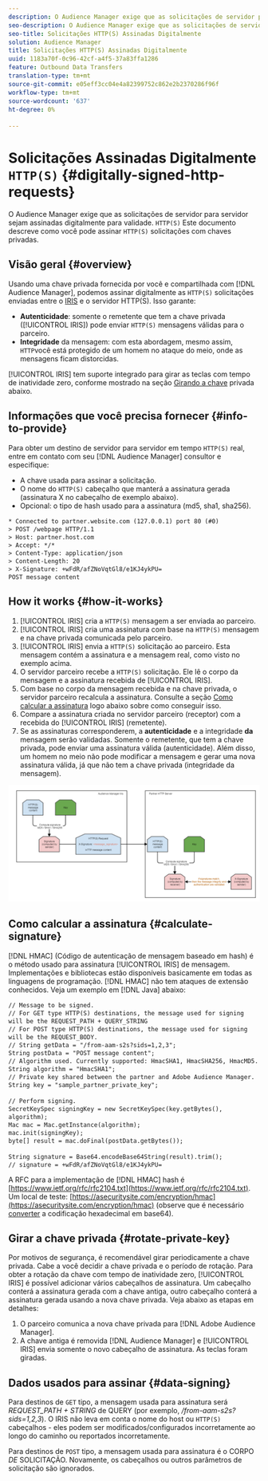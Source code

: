 ```yaml
---
description: O Audience Manager exige que as solicitações de servidor para servidor HTTP(S) sejam assinadas digitalmente para validade. Este documento descreve como você pode assinar solicitações HTTP com chaves privadas.
seo-description: O Audience Manager exige que as solicitações de servidor para servidor HTTP(S) sejam assinadas digitalmente para validade. Este documento descreve como você pode assinar solicitações HTTP(S) com chaves privadas.
seo-title: Solicitações HTTP(S) Assinadas Digitalmente
solution: Audience Manager
title: Solicitações HTTP(S) Assinadas Digitalmente
uuid: 1183a70f-0c96-42cf-a4f5-37a83ffa1286
feature: Outbound Data Transfers
translation-type: tm+mt
source-git-commit: e05eff3cc04e4a82399752c862e2b2370286f96f
workflow-type: tm+mt
source-wordcount: '637'
ht-degree: 0%

---
```



# Solicitações Assinadas Digitalmente `HTTP(S)` {#digitally-signed-http-requests}

O Audience Manager exige que as solicitações de servidor para servidor sejam assinadas digitalmente para validade. `HTTP(S)` Este documento descreve como você pode assinar `HTTP(S)` solicitações com chaves privadas.

## Visão geral {#overview}

<!-- digitally_signed_http_requests.xml -->

Usando uma chave privada fornecida por você e compartilhada com [!DNL Audience Manager], podemos assinar digitalmente as `HTTP(S)` solicitações enviadas entre o [IRIS](../../../reference/system-components/components-data-action.md#iris) e o servidor HTTP(S). Isso garante:

* **Autenticidade**: somente o remetente que tem a chave privada ([!UICONTROL IRIS]) pode enviar `HTTP(S)` mensagens válidas para o parceiro.
* **Integridade** da mensagem: com esta abordagem, mesmo assim, `HTTP`você está protegido de um homem no ataque do meio, onde as mensagens ficam distorcidas.

[!UICONTROL IRIS] tem suporte integrado para girar as teclas com tempo de inatividade zero, conforme mostrado na seção [Girando a chave](../../../integration/receiving-audience-data/real-time-outbound-transfers/digitally-signed-http-requests.md#rotate-private-key) privada abaixo.

## Informações que você precisa fornecer {#info-to-provide}

Para obter um destino de servidor para servidor em tempo `HTTP(S)` real, entre em contato com seu [!DNL Audience Manager] consultor e especifique:

* A chave usada para assinar a solicitação.
* O nome do `HTTP(S)` cabeçalho que manterá a assinatura gerada (assinatura X no cabeçalho de exemplo abaixo).
* Opcional: o tipo de hash usado para a assinatura (md5, sha1, sha256).

```
* Connected to partner.website.com (127.0.0.1) port 80 (#0)
> POST /webpage HTTP/1.1
> Host: partner.host.com
> Accept: */*
> Content-Type: application/json
> Content-Length: 20
> X-Signature: +wFdR/afZNoVqtGl8/e1KJ4ykPU=
POST message content
```

## How it works {#how-it-works}

1. [!UICONTROL IRIS] cria a `HTTP(S)` mensagem a ser enviada ao parceiro.
1. [!UICONTROL IRIS] cria uma assinatura com base na `HTTP(S)` mensagem e na chave privada comunicada pelo parceiro.
1. [!UICONTROL IRIS] envia a `HTTP(S)` solicitação ao parceiro. Esta mensagem contém a assinatura e a mensagem real, como visto no exemplo acima.
1. O servidor parceiro recebe a `HTTP(S)` solicitação. Ele lê o corpo da mensagem e a assinatura recebida de [!UICONTROL IRIS].
1. Com base no corpo da mensagem recebida e na chave privada, o servidor parceiro recalcula a assinatura. Consulte a seção [Como calcular a assinatura](../../../integration/receiving-audience-data/real-time-outbound-transfers/digitally-signed-http-requests.md#calculate-signature) logo abaixo sobre como conseguir isso.
1. Compare a assinatura criada no servidor parceiro (receptor) com a recebida do [!UICONTROL IRIS] (remetente).
1. Se as assinaturas corresponderem, a **autenticidade** e a integridade **da** mensagem serão validadas. Somente o remetente, que tem a chave privada, pode enviar uma assinatura válida (autenticidade). Além disso, um homem no meio não pode modificar a mensagem e gerar uma nova assinatura válida, já que não tem a chave privada (integridade da mensagem).

![](assets/iris-digitally-sign-http-request.png)

## Como calcular a assinatura {#calculate-signature}

[!DNL HMAC] (Código de autenticação de mensagem baseado em hash) é o método usado para assinatura [!UICONTROL IRIS] de mensagem. Implementações e bibliotecas estão disponíveis basicamente em todas as linguagens de programação. [!DNL HMAC] não tem ataques de extensão conhecidos. Veja um exemplo em [!DNL Java] abaixo:

```
// Message to be signed.
// For GET type HTTP(S) destinations, the message used for signing will be the REQUEST_PATH + QUERY_STRING
// For POST type HTTP(S) destinations, the message used for signing will be the REQUEST_BODY.
// String getData = "/from-aam-s2s?sids=1,2,3";
String postData = "POST message content";
// Algorithm used. Currently supported: HmacSHA1, HmacSHA256, HmacMD5.
String algorithm = "HmacSHA1";
// Private key shared between the partner and Adobe Audience Manager.
String key = "sample_partner_private_key";
  
// Perform signing.
SecretKeySpec signingKey = new SecretKeySpec(key.getBytes(), algorithm);
Mac mac = Mac.getInstance(algorithm);
mac.init(signingKey);
byte[] result = mac.doFinal(postData.getBytes());
  
String signature = Base64.encodeBase64String(result).trim(); 
// signature = +wFdR/afZNoVqtGl8/e1KJ4ykPU=
```

A RFC para a implementação de [!DNL HMAC] hash é [https://www.ietf.org/rfc/rfc2104.txt](https://www.ietf.org/rfc/rfc2104.txt). Um local de teste: [https://asecuritysite.com/encryption/hmac](https://asecuritysite.com/encryption/hmac) (observe que é necessário [converter](https://tomeko.net/online_tools/hex_to_base64.php?lang=en) a codificação hexadecimal em base64).

## Girar a chave privada {#rotate-private-key}

Por motivos de segurança, é recomendável girar periodicamente a chave privada. Cabe a você decidir a chave privada e o período de rotação. Para obter a rotação da chave com tempo de inatividade zero, [!UICONTROL IRIS] é possível adicionar vários cabeçalhos de assinatura. Um cabeçalho conterá a assinatura gerada com a chave antiga, outro cabeçalho conterá a assinatura gerada usando a nova chave privada. Veja abaixo as etapas em detalhes:

1. O parceiro comunica a nova chave privada para [!DNL Adobe Audience Manager].
1. A chave antiga é removida [!DNL Audience Manager] e [!UICONTROL IRIS] envia somente o novo cabeçalho de assinatura. As teclas foram giradas.

## Dados usados para assinar {#data-signing}

Para destinos de `GET` tipo, a mensagem usada para assinatura será *REQUEST_PATH + STRING* de QUERY (por exemplo, */from-aam-s2s?sids=1,2,3*). O IRIS não leva em conta o nome do host ou `HTTP(S)` cabeçalhos - eles podem ser modificados/configurados incorretamente ao longo do caminho ou reportados incorretamente.

Para destinos de `POST` tipo, a mensagem usada para assinatura é o CORPO *DE* SOLICITAÇÃO. Novamente, os cabeçalhos ou outros parâmetros de solicitação são ignorados.
